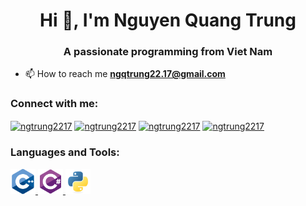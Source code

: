 <h1 align="center">Hi 👋, I'm Nguyen Quang Trung</h1>
<h3 align="center">A passionate programming from Viet Nam</h3>

- 📫 How to reach me **ngqtrung22.17@gmail.com**

<h3 align="left">Connect with me:</h3>
<p align="left">
<a href="https://fb.com/ngtrung2217" target="blank"><img align="center" src="https://raw.githubusercontent.com/rahuldkjain/github-profile-readme-generator/master/src/images/icons/Social/facebook.svg" alt="ngtrung2217" height="30" width="40" /></a>
<a href="https://instagram.com/ngtrung2217" target="blank"><img align="center" src="https://raw.githubusercontent.com/rahuldkjain/github-profile-readme-generator/master/src/images/icons/Social/instagram.svg" alt="ngtrung2217" height="30" width="40" /></a>
<a href="https://codeforces.com/profile/ngtrung2217" target="blank"><img align="center" src="https://raw.githubusercontent.com/rahuldkjain/github-profile-readme-generator/master/src/images/icons/Social/codeforces.svg" alt="ngtrung2217" height="30" width="40" /></a>
<a href="https://www.leetcode.com/ngtrung2217" target="blank"><img align="center" src="https://raw.githubusercontent.com/rahuldkjain/github-profile-readme-generator/master/src/images/icons/Social/leet-code.svg" alt="ngtrung2217" height="30" width="40" /></a>
</p>

<h3 align="left">Languages and Tools:</h3>
<p align="left"> <a href="https://www.w3schools.com/cpp/" target="_blank" rel="noreferrer"> <img src="https://raw.githubusercontent.com/devicons/devicon/master/icons/cplusplus/cplusplus-original.svg" alt="cplusplus" width="40" height="40"/> </a> <a href="https://www.w3schools.com/cs/" target="_blank" rel="noreferrer"> <img src="https://raw.githubusercontent.com/devicons/devicon/master/icons/csharp/csharp-original.svg" alt="csharp" width="40" height="40"/> </a> <a href="https://www.python.org" target="_blank" rel="noreferrer"> <img src="https://raw.githubusercontent.com/devicons/devicon/master/icons/python/python-original.svg" alt="python" width="40" height="40"/> </a> </p>
